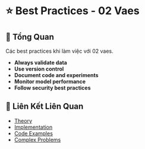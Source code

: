 # ⭐ Best Practices - 02 Vaes

## 🎯 Tổng Quan

Các best practices khi làm việc với 02 vaes.

- **Always validate data**
- **Use version control**
- **Document code and experiments**
- **Monitor model performance**
- **Follow security best practices**

## 🔗 Liên Kết Liên Quan

- [Theory](./THEORY_02_vaes.md)
- [Implementation](./IMPLEMENTATION_02_vaes.md)
- [Code Examples](./CODE_EXAMPLES_02_vaes.md)
- [Complex Problems](./COMPLEX_PROBLEMS.md)
